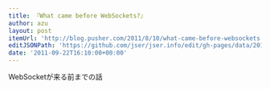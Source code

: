 ```yaml
---
title: 『What came before WebSockets?』
author: azu
layout: post
itemUrl: 'http://blog.pusher.com/2011/8/10/what-came-before-websockets'
editJSONPath: 'https://github.com/jser/jser.info/edit/gh-pages/data/2011/09/index.json'
date: '2011-09-22T16:10:00+00:00'
---
```

WebSocketが来る前までの話
